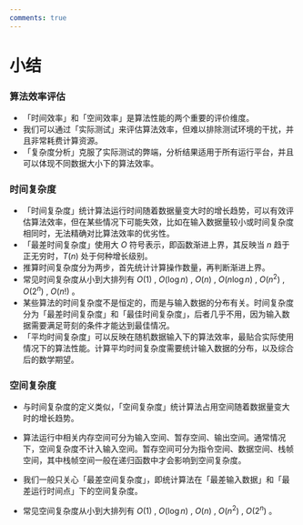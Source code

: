 ```yaml
---
comments: true
---
```


# 小结

### 算法效率评估

- 「时间效率」和「空间效率」是算法性能的两个重要的评价维度。
- 我们可以通过「实际测试」来评估算法效率，但难以排除测试环境的干扰，并且非常耗费计算资源。
- 「复杂度分析」克服了实际测试的弊端，分析结果适用于所有运行平台，并且可以体现不同数据大小下的算法效率。

### 时间复杂度

- 「时间复杂度」统计算法运行时间随着数据量变大时的增长趋势，可以有效评估算法效率，但在某些情况下可能失效，比如在输入数据量较小或时间复杂度相同时，无法精确对比算法效率的优劣性。
- 「最差时间复杂度」使用大 $O$ 符号表示，即函数渐进上界，其反映当 $n$ 趋于正无穷时，$T(n)$ 处于何种增长级别。
- 推算时间复杂度分为两步，首先统计计算操作数量，再判断渐进上界。
- 常见时间复杂度从小到大排列有 $O(1)$ , $O(\log n)$ , $O(n)$ , $O(n \log n)$ , $O(n^2)$ , $O(2^n)$ , $O(n!)$ 。
- 某些算法的时间复杂度不是恒定的，而是与输入数据的分布有关。时间复杂度分为「最差时间复杂度」和「最佳时间复杂度」，后者几乎不用，因为输入数据需要满足苛刻的条件才能达到最佳情况。
- 「平均时间复杂度」可以反映在随机数据输入下的算法效率，最贴合实际使用情况下的算法性能。计算平均时间复杂度需要统计输入数据的分布，以及综合后的数学期望。

### 空间复杂度

- 与时间复杂度的定义类似，「空间复杂度」统计算法占用空间随着数据量变大时的增长趋势。

- 算法运行中相关内存空间可分为输入空间、暂存空间、输出空间。通常情况下，空间复杂度不计入输入空间。暂存空间可分为指令空间、数据空间、栈帧空间，其中栈帧空间一般在递归函数中才会影响到空间复杂度。
- 我们一般只关心「最差空间复杂度」，即统计算法在「最差输入数据」和「最差运行时间点」下的空间复杂度。
- 常见空间复杂度从小到大排列有 $O(1)$ , $O(\log n)$ , $O(n)$ , $O(n^2)$ , $O(2^n)$ 。
